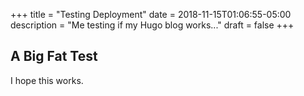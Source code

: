 +++
title = "Testing Deployment"
date = 2018-11-15T01:06:55-05:00
description = "Me testing if my Hugo blog works..."
draft = false
+++

## A Big Fat Test

I hope this works.
